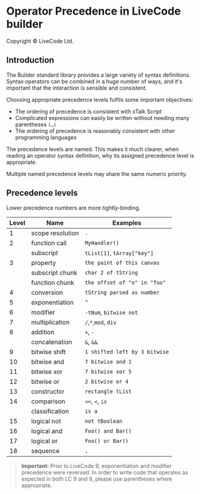 # Operator Precedence in LiveCode builder
Copyright © LiveCode Ltd.

## Introduction

The Builder standard library provides a large variety of syntax definitions.
Syntax operators can be combined in a huge number of ways, and it's important
that the interaction is sensible and consistent.

Choosing appropriate precedence levels fulfils some important objectives:

- The ordering of precedence is consistent with xTalk Script
- Complicated expressions can easily be written without needing many
  parentheses `(…)`
- The ordering of precedence is reasonably consistent with other programming
  languages

The precedence levels are named.  This makes it much clearer, when reading an
operator syntax definition, why its assigned precedence level is appropriate.

Multiple named precedence levels may share the same numeric priority.

## Precedence levels

Lower precedence numbers are more tightly-binding.

| Level | Name              | Examples                      |
|-------|-------------------|-------------------------------|
| 1     | scope resolution  | `.`                           |
| 2     | function call     | `MyHandler()`                 |
|       | subscript         | `tList[1]`, `tArray["key"]`   |
| 3     | property          | `the paint of this canvas`    |
|       | subscript chunk   | `char 2 of tString`           |
|       | function chunk    | `the offset of "o" in "foo"`  |
| 4     | conversion        | `tString parsed as number`    |
| 5     | exponentiation    | `^`                           |
| 6     | modifier          | `-tNum`, `bitwise not`        |
| 7     | multiplication    | `/`,`*`,`mod`, `div`          |
| 8     | addition          | `+`, `-`                      |
|       | concatenation     | `&`, `&&`                     |
| 9     | bitwise shift     | `1 shifted left by 3 bitwise` |
| 10    | bitwise and       | `7 bitwise and 1`             |
| 11    | bitwise xor       | `7 bitwise xor 5`             |
| 12    | bitwise or        | `2 bitwise or 4`              |
| 13    | constructor       | `rectangle tList`             |
| 14    | comparison        | `<=`, `<`, `is`               |
|       | classification    | `is a`                        |
| 15    | logical not       | `not tBoolean`                |
| 16    | logical and       | `Foo() and Bar()`             |
| 17    | logical or        | `Foo() or Bar()`              |
| 18    | sequence          | `,`                           |

>**Important:** Prior to LiveCode 9, exponentiation and modifier
> precedence were reversed. In order to write code that operates as
> expected in both LC 9 and 8, please use parentheses where appropriate.
